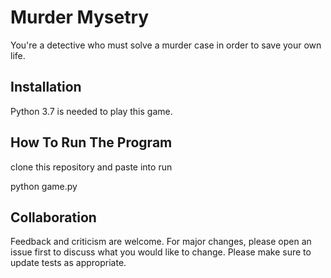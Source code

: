 # Murder Mysetry
You're a detective who must solve a murder case in order to save your own life. 

## Installation
Python 3.7 is needed to play this game.

## How To Run The Program

clone this repository and paste into run

python game.py

## Collaboration

Feedback and criticism are welcome. 
For major changes, please open an issue first to discuss what you would like to change.
Please make sure to update tests as appropriate.
